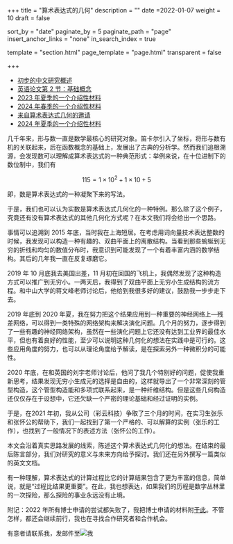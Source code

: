 +++
title = "算术表达式的几何"
description = ""
date =2022-01-07
weight = 10
draft = false

sort_by = "date"
paginate_by = 5
paginate_path = "page"
insert_anchor_links = "none"
in_search_index = true

template = "section.html"
page_template = "page.html"
transparent = false

+++

* [初步的中文研究概述](/curiosity/aegeom/appl-mingli.pdf)
* [英语论文第 2 节：基础概念](/curiosity/aegeom/aeg-paper-02.pdf)
* [2023 年夏季的一个介绍性材料](/curiosity/aegeom/intro2.pdf)
* [2024 年春季的一个介绍性材料](/curiosity/aegeom/invitation.pdf)
* [来自算术表达式几何的邀请](/curiosity/invitation/)
* [2024 年夏季的一个介绍性材料](/curiosity/aegeom/aeg-v2.pdf)

几千年来，形与数一直是数学最核心的研究对象。笛卡尔引入了坐标，将形与数有机的关联起来，后在函数概念的基础上，发展出了古典的分析学。然而我们追根溯源，会发现数可以理解成算术表达式的一种典范形式：举例来说，在十位进制下的数位制中，我们有

$$ 115 = 1 \times 10^2+ 1 \times 10 + 5 $$

即，数是算术表达式的一种凝聚下来的写法。

于是，我们也可以认为实数是算术表达式几何化的一种特例。那么除了这个例子，究竟还有没有算术表达式的其他几何化方式呢？在本文我们将会给出一个思路。

事情可以追溯到 2015 年底，当时我在上海短居。在考虑用词向量技术表达整数的时候，我发现可以构造一种有趣的、双曲平面上的离散结构。当看到那些蜿蜒到无穷的折线和均匀的数值分布时，我意识到可能发现了一个有着丰富内涵的数学结构。其后的几年我一直在反复琢磨它。

2019 年 10 月底我去美国出差，11 月初在回国的飞机上，我偶然发现了这种构造方式可以推广到无穷小。一两天后，我得到了双曲平面上无穷小生成结构的流方程。和中山大学的蒋文峰老师讨论后，他给到我很多好的建议，鼓励我一步步走下去。

2019 年底到 2020 年夏，我在努力把这个结果应用到一种重要的神经网络上—残差网络，可以得到一类特殊的网络架构来解决演化问题。几个月的努力，逐步得到了一些有趣的神经网络架构，虽然在一些演化问题上它还没有达到工业界的最佳水平，但也有着良好的性能，至少可以说明这种几何化的想法在实践中是可行的。这些应用角度的努力，也可以从理论角度给予解读，是在探索另外一种微积分的可能性。

2020 年底，在和英国的刘宇老师讨论后，他问了我几个特别好的问题，促使我重新思考，结果发现无穷小生成元的选择是自由的，这样就导出了一个非常深刻的管型构造，这个管型构造能和多项式联系起来，是一种纤维结构。但是这些几何构造还仅仅存在于设想中，它还欠缺一个严密的理论基础和经过证明的实例。

于是，在2021 年初，我从公司（彩云科技）争取了三个月的时间，在实习生张乐和张怀公的帮助下，我们一起找到了第一个严格的、可以解算的实例（张乐的工作），也找到了一般情况下的表述方法（张怀公的工作）。

本文会沿着真实思路发展的线索，陈述这个算术表达式几何化的想法。在结束的最后陈言部分，我们对研究的意义与未来方向给予探讨。我们还在另外撰写一篇类似的英文文档。

有一种理解，算术表达式的计算过程比它的计算结果包含了更为丰富的信息，简单说，就是“过程比结果更重要”。在此，我也想表达，如果我们的历程是数字丛林里的一次探险，那么探险的事业永远没有止境。

附记：2022 年所有博士申请的尝试都失败了，我把博士申请的材料附[于此](/curiosity/aegeom/appl-mingli.pdf)。不管怎样，都还会继续前行，我也在寻找合作研究者和合作机会。

有意者请联系我，发邮件至![我](/contact-mingli.png) 
